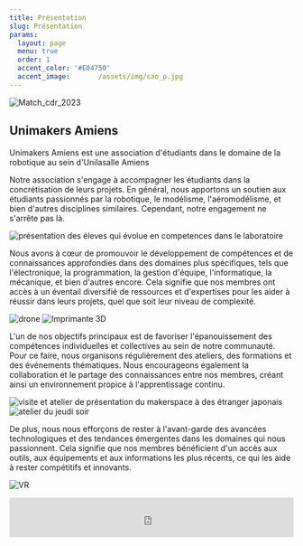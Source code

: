 ```yaml
---
title: Présentation
slug: Présentation
params:
  layout: page
  menu: true
  order: 1
  accent_color: '#E04750'
  accent_image:       /assets/img/cao_p.jpg
---
```


![Match_cdr_2023](/assets/img/match_cdr_2023.jpg)

## Unimakers Amiens
Unimakers Amiens est une association d'étudiants dans le domaine de la robotique au sein d'Unilasalle Amiens

Notre association s'engage à accompagner les étudiants dans la concrétisation de leurs projets. En général, nous apportons un soutien aux étudiants passionnés par la robotique, le modélisme, l'aéromodélisme, et bien d'autres disciplines similaires. Cependant, notre engagement ne s'arrête pas là.

![présentation des éleves qui évolue en competences dans le laboratoire](/assets/img/presentation.png)

Nous avons à cœur de promouvoir le développement de compétences et de connaissances approfondies dans des domaines plus spécifiques, tels que l'électronique, la programmation, la gestion d'équipe, l'informatique, la mécanique, et bien d'autres encore. Cela signifie que nos membres ont accès à un éventail diversifié de ressources et d'expertises pour les aider à réussir dans leurs projets, quel que soit leur niveau de complexité.

![drone](/assets/img/drone.png)
![Imprimante 3D](/assets/img/imprimante_3D.png)

L'un de nos objectifs principaux est de favoriser l'épanouissement des compétences individuelles et collectives au sein de notre communauté. Pour ce faire, nous organisons régulièrement des ateliers, des formations et des événements thématiques. Nous encourageons également la collaboration et le partage des connaissances entre nos membres, créant ainsi un environnement propice à l'apprentissage continu.

![visite et atelier de présentation du makerspace à des étranger japonais](/assets/img/atelier-pres.jpg)
![atelier du jeudi soir](/assets/img/atelier.png)

De plus, nous nous efforçons de rester à l'avant-garde des avancées technologiques et des tendances émergentes dans les domaines qui nous passionnent. Cela signifie que nos membres bénéficient d'un accès aux outils, aux équipements et aux informations les plus récents, ce qui les aide à rester compétitifs et innovants.

![VR](/assets/img/VR.png)


<iframe id="haWidget" allowtransparency="true" src="https://www.helloasso.com/associations/unimakers-association-technique-d-unilasalle-amiens/adhesions/adhesion-unimakers-1/widget-bouton" style="width: 100%; height: 70px; border: none;"></iframe>
